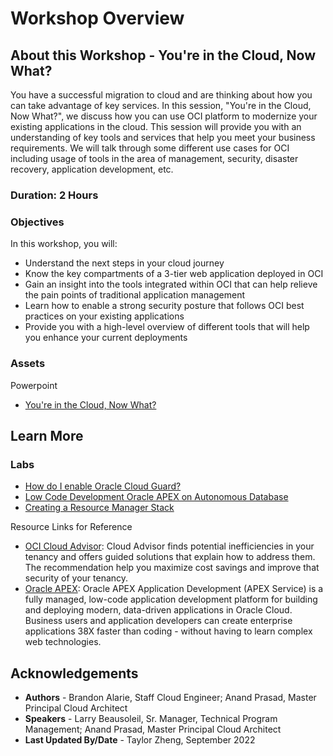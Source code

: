 # Workshop Overview

## About this Workshop - You're in the Cloud, Now What?

You have a successful migration to cloud and are thinking about how you can take advantage of key services. In this session, "You're in the Cloud, Now What?", we discuss how you can use OCI platform to modernize your existing applications in the cloud. This session will provide you with an understanding of key tools and services that help you meet your business requirements. We will talk through some different use cases for OCI including usage of tools in the area of management, security, disaster recovery, application development, etc.

### **Duration: 2 Hours**

### Objectives

In this workshop, you will:
* Understand the next steps in your cloud journey
* Know the key compartments of a 3-tier web application deployed in OCI
* Gain an insight into the tools integrated within OCI that can help relieve the pain points of traditional application management
* Learn how to enable a strong security posture that follows OCI best practices on your existing applications
* Provide you with a high-level overview of different tools that will help you enhance your current deployments

### **Assets**

Powerpoint
* [You're in the Cloud, Now What?](https://objectstorage.us-ashburn-1.oraclecloud.com/p/o2BmsaAOcE1YMkQLzyjI-zXjeG2W1lhxyendPWk8mVJCr30yA659oHep-GvCD12V/n/ociobtnas/b/OCW2022/o/TUT4116_%20You%27re_in_the_Cloud_Now_What_Final.pdf)


## Learn More

### Labs
* [How do I enable Oracle Cloud Guard?](https://apexapps.oracle.com/pls/apex/r/dbpm/livelabs/run-workshop?p210_wid=3264&session=112989464471480)
* [Low Code Development Oracle APEX on Autonomous Database](https://apexapps.oracle.com/pls/apex/r/dbpm/livelabs/view-workshop?wid=554&clear=RR,180&session=15189513665305)
* [Creating a Resource Manager Stack](https://apexapps.oracle.com/pls/apex/r/dbpm/livelabs/view-workshop?wid=611&clear=RR,180&session=102259980745948)

Resource Links for Reference 
* [OCI Cloud Advisor](https://www.oracle.com/manageability/cloud-advisor/): Cloud Advisor finds potential inefficiencies in your tenancy and offers guided solutions that explain how to address them. The recommendation help you maximize cost savings and improve that security of your tenancy. 
* [Oracle APEX](https://apex.oracle.com/en/): Oracle APEX Application Development (APEX Service) is a fully managed, low-code application development platform for building and deploying modern, data-driven applications in Oracle Cloud. Business users and application developers can create enterprise applications 38X faster than coding - without having to learn complex web technologies. 

## Acknowledgements
* **Authors** - Brandon Alarie, Staff Cloud Engineer; Anand Prasad, Master Principal Cloud Architect
* **Speakers** -  Larry Beausoleil, Sr. Manager, Technical Program Management; Anand Prasad, Master Principal Cloud Architect
* **Last Updated By/Date** - Taylor Zheng, September 2022
